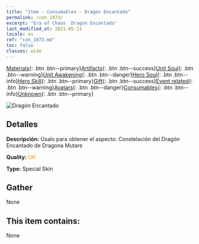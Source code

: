 ```yaml
---
title: "Item - Consumables - Dragón Encantado"
permalink: /con_1073/
excerpt: "Era of Chaos  Dragón Encantado"
last_modified_at: 2021-05-11
locale: es
ref: "con_1073.md"
toc: false
classes: wide
---
```

 [Materials](/ItemsES/){: .btn .btn--primary}[Artifacts](/ItemsES/Artifacts/){: .btn .btn--success}[Unit Soul](/ItemsES/UnitSoul/){: .btn .btn--warning}[Unit Awakening](/ItemsES/UnitAwakening/){: .btn .btn--danger}[Hero Soul](/ItemsES/HeroSoul/){: .btn .btn--info}[Hero Skill](/ItemsES/HeroSkill/){: .btn .btn--primary}[Gift](/ItemsES/Gift/){: .btn .btn--success}[Event related](/ItemsES/Events/){: .btn .btn--warning}[Avatars](/ItemsES/Avatars/){: .btn .btn--danger}[Consumables](/ItemsES/Consumables/){: .btn .btn--info}[Unknown](/ItemsES/Unknown/){: .btn .btn--primary}

 ![Dragón Encantado](/images/h/h_MutareDrake3.jpg)

## Detalles
 **Descripción:** Úsalo para obtener el aspecto: Constelación del Dragón Encantado de Dragona Mutare

 **Quality:** <span style="color: #FF8C00">OK</span>

 **Type:** Special Skin

## Gather

  None

## This item contains:

  None

